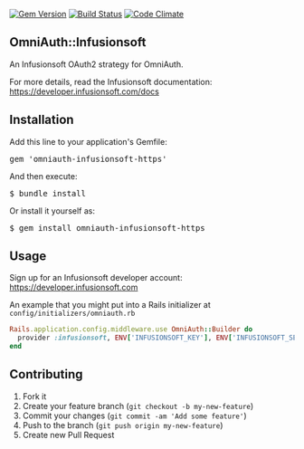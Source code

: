 [![Gem Version](https://badge.fury.io/rb/omniauth-infusionsoft-https.svg)](http://badge.fury.io/rb/omniauth-infusionsoft)
[![Build Status](https://travis-ci.org/L1h3r/omniauth-infusionsoft-https.svg?branch=master)](https://travis-ci.org/L1h3r/omniauth-infusionsoft)
[![Code Climate](https://codeclimate.com/github/thinkific/omniauth-infusionsoft-https/badges/gpa.svg)](https://codeclimate.com/github/thinkific/omniauth-infusionsoft-https)

OmniAuth::Infusionsoft
---

An Infusionsoft OAuth2 strategy for OmniAuth.

For more details, read the Infusionsoft documentation: https://developer.infusionsoft.com/docs

Installation
---

Add this line to your application's Gemfile:

<pre>gem 'omniauth-infusionsoft-https'</pre>

And then execute:

<pre>$ bundle install</pre>

Or install it yourself as:

<pre>$ gem install omniauth-infusionsoft-https</pre>

Usage
---

Sign up for an Infusionsoft developer account: https://developer.infusionsoft.com

An example that you might put into a Rails initializer at <code>config/initializers/omniauth.rb</code>

```ruby
Rails.application.config.middleware.use OmniAuth::Builder do
  provider :infusionsoft, ENV['INFUSIONSOFT_KEY'], ENV['INFUSIONSOFT_SECRET']
end
```

Contributing
---

1. Fork it
2. Create your feature branch (`git checkout -b my-new-feature`)
3. Commit your changes (`git commit -am 'Add some feature'`)
4. Push to the branch (`git push origin my-new-feature`)
5. Create new Pull Request
